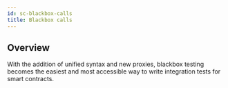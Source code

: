 ```yaml
---
id: sc-blackbox-calls
title: Blackbox calls
---
```


[comment]: # "mx-abstract"

## Overview

With the addition of unified syntax and new proxies, blackbox testing becomes the easiest and most accessible way to write integration tests for smart contracts. 
